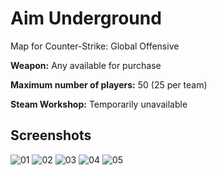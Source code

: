 # Aim Underground
Map for Counter-Strike: Global Offensive

**Weapon:** Any available for purchase

**Maximum number of players:** 50 (25 per team)

**Steam Workshop:** Temporarily unavailable

## Screenshots
![01](https://user-images.githubusercontent.com/90133781/158947438-ce032e42-b41d-42c5-b454-86fab2964f93.png)
![02](https://user-images.githubusercontent.com/90133781/158947457-da8af10e-9d4d-42f2-8e94-a857fac0ba6b.png)
![03](https://user-images.githubusercontent.com/90133781/158947472-26e15e48-502b-4eaa-a087-3ce20987a11e.png)
![04](https://user-images.githubusercontent.com/90133781/158947483-f52571bc-35bf-462e-9b88-03806c44e890.png)
![05](https://user-images.githubusercontent.com/90133781/158947499-22ddd222-e6db-4be0-af1b-78f37dbd0255.png)
